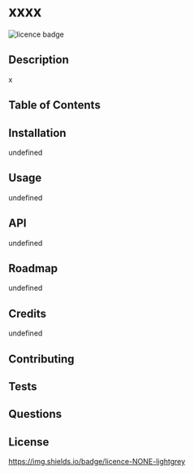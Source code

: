 # xxxx
  ![licence badge](https://img.shields.io/badge/licence-NONE-lightgrey?style=flat-square)
  ## Description
  x
  ## Table of Contents
  ## Installation
  undefined
  ## Usage
  undefined
  ## API
  undefined
  ## Roadmap
  undefined
  ## Credits
  undefined
  ## Contributing 
  ## Tests 
  ## Questions
  ## License
  https://img.shields.io/badge/licence-NONE-lightgrey
  